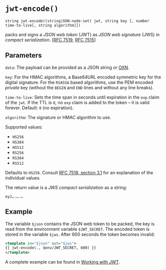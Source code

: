 # `jwt-encode()`

```
string jwt-encode((string|OXN-node-set) jwt, string key [, number time-to-live[, string algorithm]])
```

packs and signs a _JSON web token_ (JWT) as _JSON web signature_ (JWS) in _compact serialization_.
[[RFC 7519](https://tools.ietf.org/html/rfc7519), [RFC 7515](https://tools.ietf.org/html/rfc7515)]

## Parameters

`data`: The payload can be provided as a JSON string or [OXN](Templating#object-xml-notation).

`key`: For the HMAC algorithms, a Base64URL encoded symmetric key for the digital signature. For the `RSASSA` based algorithms, use the PEM encoded *private* key (without the `BEGIN` and `END` lines and without any line breaks).

`time-to-live`: Sets the time span in seconds until expiration in the `exp` claim of the `jwt`. If the TTL is `0`, no `exp` claim is added to the token – it is valid forever. Default: `0` (no expiration).

`algorithm`: The signature or HMAC algorithm to use.

Supported values:
* `HS256`
* `HS384`
* `HS512`
* `RS256`
* `RS384`
* `RS512`

Defaults to `HS256`. Consult [RFC 7518, section 3.1](https://www.rfc-editor.org/rfc/rfc7518.html#section-3.1) for an explanation of the individual values.

The return value is a _JWS compact serialization_ as a string:
```
eyJ….….…
```

## Example

The variable `$json` contains the JSON web token to be packed, the key is read from the environment variable `$JWT_SECRET`. The encoded token is stored in the variable `$jws`.
After 600 seconds the token becomes invalid:

```xml
<template in="$json" out="$jws">
{{ jwt-encode(., $env/JWT_SECRET, 600) }}
</template>
```

A complete example can be found in [Working with JWT](/cookbook/jwt.md).